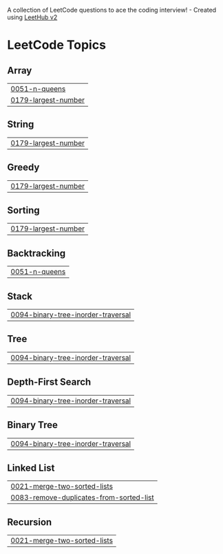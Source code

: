 A collection of LeetCode questions to ace the coding interview! - Created using [LeetHub v2](https://github.com/arunbhardwaj/LeetHub-2.0)
<!---LeetCode Topics Start-->
# LeetCode Topics
## Array
|  |
| ------- |
| [0051-n-queens](https://github.com/Sriram-nameda/leetcode/tree/master/0051-n-queens) |
| [0179-largest-number](https://github.com/Sriram-nameda/leetcode/tree/master/0179-largest-number) |
## String
|  |
| ------- |
| [0179-largest-number](https://github.com/Sriram-nameda/leetcode/tree/master/0179-largest-number) |
## Greedy
|  |
| ------- |
| [0179-largest-number](https://github.com/Sriram-nameda/leetcode/tree/master/0179-largest-number) |
## Sorting
|  |
| ------- |
| [0179-largest-number](https://github.com/Sriram-nameda/leetcode/tree/master/0179-largest-number) |
## Backtracking
|  |
| ------- |
| [0051-n-queens](https://github.com/Sriram-nameda/leetcode/tree/master/0051-n-queens) |
## Stack
|  |
| ------- |
| [0094-binary-tree-inorder-traversal](https://github.com/Sriram-nameda/leetcode/tree/master/0094-binary-tree-inorder-traversal) |
## Tree
|  |
| ------- |
| [0094-binary-tree-inorder-traversal](https://github.com/Sriram-nameda/leetcode/tree/master/0094-binary-tree-inorder-traversal) |
## Depth-First Search
|  |
| ------- |
| [0094-binary-tree-inorder-traversal](https://github.com/Sriram-nameda/leetcode/tree/master/0094-binary-tree-inorder-traversal) |
## Binary Tree
|  |
| ------- |
| [0094-binary-tree-inorder-traversal](https://github.com/Sriram-nameda/leetcode/tree/master/0094-binary-tree-inorder-traversal) |
## Linked List
|  |
| ------- |
| [0021-merge-two-sorted-lists](https://github.com/Sriram-nameda/leetcode/tree/master/0021-merge-two-sorted-lists) |
| [0083-remove-duplicates-from-sorted-list](https://github.com/Sriram-nameda/leetcode/tree/master/0083-remove-duplicates-from-sorted-list) |
## Recursion
|  |
| ------- |
| [0021-merge-two-sorted-lists](https://github.com/Sriram-nameda/leetcode/tree/master/0021-merge-two-sorted-lists) |
<!---LeetCode Topics End-->